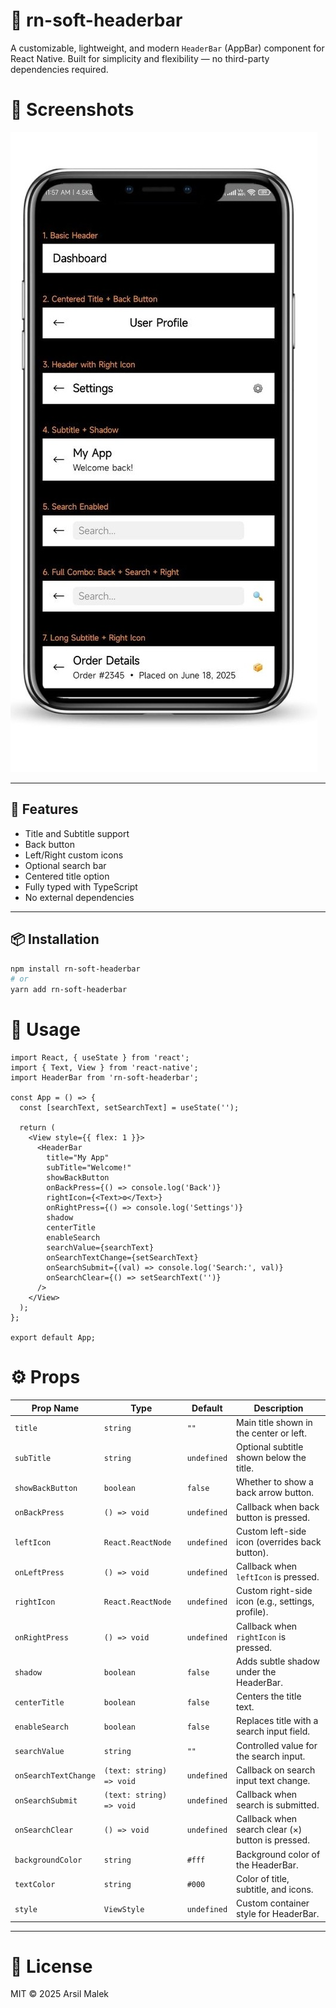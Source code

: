 # 📱 rn-soft-headerbar

A customizable, lightweight, and modern `HeaderBar` (AppBar) component for React Native. Built for simplicity and flexibility — no third-party dependencies required.

# 📸 Screenshots
![HeaderBar Demo](https://raw.githubusercontent.com/CodArsh/Soft-HeaderBar/main/src/demo.jpg)


---

## 🚀 Features

- Title and Subtitle support
- Back button
- Left/Right custom icons
- Optional search bar
- Centered title option
- Fully typed with TypeScript
- No external dependencies

---

## 📦 Installation
```bash
npm install rn-soft-headerbar
# or
yarn add rn-soft-headerbar
```

# 🧠 Usage
```
import React, { useState } from 'react';
import { Text, View } from 'react-native';
import HeaderBar from 'rn-soft-headerbar';

const App = () => {
  const [searchText, setSearchText] = useState('');

  return (
    <View style={{ flex: 1 }}>
      <HeaderBar
        title="My App"
        subTitle="Welcome!"
        showBackButton
        onBackPress={() => console.log('Back')}
        rightIcon={<Text>⚙️</Text>}
        onRightPress={() => console.log('Settings')}
        shadow
        centerTitle
        enableSearch
        searchValue={searchText}
        onSearchTextChange={setSearchText}
        onSearchSubmit={(val) => console.log('Search:', val)}
        onSearchClear={() => setSearchText('')}
      />
    </View>
  );
};

export default App;
```

# ⚙️ Props
| Prop Name            | Type                     | Default     | Description                                       |
| -------------------- | ------------------------ | ----------- | ------------------------------------------------- |
| `title`              | `string`                 | `""`        | Main title shown in the center or left.           |
| `subTitle`           | `string`                 | `undefined` | Optional subtitle shown below the title.          |
| `showBackButton`     | `boolean`                | `false`     | Whether to show a back arrow button.              |
| `onBackPress`        | `() => void`             | `undefined` | Callback when back button is pressed.             |
| `leftIcon`           | `React.ReactNode`        | `undefined` | Custom left-side icon (overrides back button).    |
| `onLeftPress`        | `() => void`             | `undefined` | Callback when `leftIcon` is pressed.              |
| `rightIcon`          | `React.ReactNode`        | `undefined` | Custom right-side icon (e.g., settings, profile). |
| `onRightPress`       | `() => void`             | `undefined` | Callback when `rightIcon` is pressed.             |
| `shadow`             | `boolean`                | `false`     | Adds subtle shadow under the HeaderBar.           |
| `centerTitle`        | `boolean`                | `false`     | Centers the title text.                           |
| `enableSearch`       | `boolean`                | `false`     | Replaces title with a search input field.         |
| `searchValue`        | `string`                 | `""`        | Controlled value for the search input.            |
| `onSearchTextChange` | `(text: string) => void` | `undefined` | Callback on search input text change.             |
| `onSearchSubmit`     | `(text: string) => void` | `undefined` | Callback when search is submitted.                |
| `onSearchClear`      | `() => void`             | `undefined` | Callback when search clear (×) button is pressed. |
| `backgroundColor`    | `string`                 | `#fff`      | Background color of the HeaderBar.                |
| `textColor`          | `string`                 | `#000`      | Color of title, subtitle, and icons.              |
| `style`              | `ViewStyle`              | `undefined` | Custom container style for HeaderBar.             |

---

# 📝 License
MIT © 2025 Arsil Malek